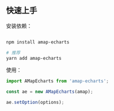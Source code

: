 ## 快速上手

安装依赖：

```bash

npm install amap-echarts

# 推荐
yarn add amap-echarts

```

使用：

```js
import AMapEcharts from 'amap-echarts';

const ae = new AMapEcharts(amap);

ae.setOption(options);
```